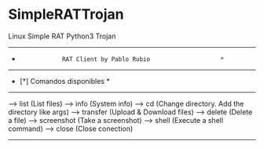 # SimpleRATTrojan
Linux Simple RAT Python3 Trojan

****************************************************************
*                 RAT Client by Pablo Rubio                    *
****************************************************************
* [*] Comandos disponibles                                     *
****************************************************************
--> list         (List files)
--> info         (System info)
--> cd           (Change directory. Add the directory like args)
--> transfer     (Upload & Download files)
--> delete       (Delete a file)
--> screenshot   (Take a screenshot)
--> shell        (Execute a shell command)
--> close        (Close conection)
****************************************************************
